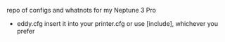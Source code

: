 repo of configs and whatnots for my Neptune 3 Pro

* eddy.cfg
insert it into your printer.cfg or use [include], whichever you prefer
